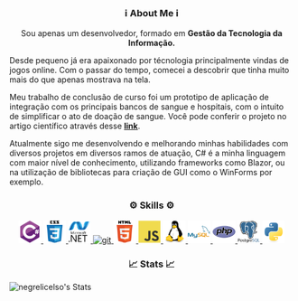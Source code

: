 <h3 align="center">ℹ️ <b>About Me</b> ℹ️</h3>

<p align="center">Sou apenas um desenvolvedor, formado em <b>Gestão da Tecnologia da Informação.</b></p>

Desde pequeno já era apaixonado por técnologia principalmente vindas de jogos online. Com o passar do tempo, comecei a descobrir que tinha muito mais do que apenas mostrava na tela.

Meu trabalho de conclusão de curso foi um prototipo de aplicação de integração com os principais bancos de sangue e hospitais, com o intuito de simplificar o ato de doação de sangue.
Você pode conferir o projeto no artigo científico através desse **[link](https://www.editoracientifica.com.br/books/chapter/230613381)**.

Atualmente sigo me desenvolvendo e melhorando minhas habilidades com diversos projetos em diversos ramos de atuação, C# é a minha linguagem com maior nível de conhecimento, utilizando frameworks como Blazor, ou na utilização de bibliotecas para criação de GUI como o WinForms por exemplo.

<h3 align="center">⚙️ <b>Skills</b> ⚙️</h3>
<p align="center"> <a href="https://www.w3schools.com/cs/" target="_blank" rel="noreferrer"> <img src="https://raw.githubusercontent.com/devicons/devicon/master/icons/csharp/csharp-original.svg" alt="csharp" width="40" height="40"/> </a> <a href="https://www.w3schools.com/css/" target="_blank" rel="noreferrer"> <img src="https://raw.githubusercontent.com/devicons/devicon/master/icons/css3/css3-original-wordmark.svg" alt="css3" width="40" height="40"/> </a> <a href="https://dotnet.microsoft.com/" target="_blank" rel="noreferrer"> <img src="https://raw.githubusercontent.com/devicons/devicon/master/icons/dot-net/dot-net-original-wordmark.svg" alt="dotnet" width="40" height="40"/> </a> <a href="https://git-scm.com/" target="_blank" rel="noreferrer"> <img src="https://www.vectorlogo.zone/logos/git-scm/git-scm-icon.svg" alt="git" width="40" height="40"/> </a> <a href="https://www.w3.org/html/" target="_blank" rel="noreferrer"> <img src="https://raw.githubusercontent.com/devicons/devicon/master/icons/html5/html5-original-wordmark.svg" alt="html5" width="40" height="40"/> </a> <a href="https://developer.mozilla.org/en-US/docs/Web/JavaScript" target="_blank" rel="noreferrer"> <img src="https://raw.githubusercontent.com/devicons/devicon/master/icons/javascript/javascript-original.svg" alt="javascript" width="40" height="40"/> </a> <a href="https://www.linux.org/" target="_blank" rel="noreferrer"> <img src="https://raw.githubusercontent.com/devicons/devicon/master/icons/linux/linux-original.svg" alt="linux" width="40" height="40"/> </a> <a href="https://www.mysql.com/" target="_blank" rel="noreferrer"> <img src="https://raw.githubusercontent.com/devicons/devicon/master/icons/mysql/mysql-original-wordmark.svg" alt="mysql" width="40" height="40"/> </a> <a href="https://www.php.net" target="_blank" rel="noreferrer"> <img src="https://raw.githubusercontent.com/devicons/devicon/master/icons/php/php-original.svg" alt="php" width="40" height="40"/> </a> <a href="https://www.postgresql.org" target="_blank" rel="noreferrer"> <img src="https://raw.githubusercontent.com/devicons/devicon/master/icons/postgresql/postgresql-original-wordmark.svg" alt="postgresql" width="40" height="40"/> </a> <a href="https://www.python.org" target="_blank" rel="noreferrer"> <img src="https://raw.githubusercontent.com/devicons/devicon/master/icons/python/python-original.svg" alt="python" width="40" height="40"/> </a> </p>

<h3 align="center">📈 <b>Stats</b> 📈</h3>

![negrelicelso's Stats](https://github-readme-stats.vercel.app/api?username=negrelicelso&theme=monokai&show_icons=true&hide_border=false&count_private=true)
